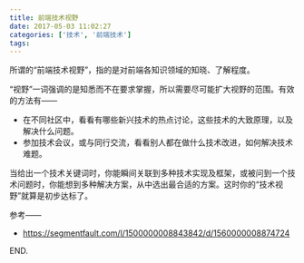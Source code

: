 ```yaml
---
title: 前端技术视野
date: 2017-05-03 11:02:27
categories: ['技术', '前端技术']
tags:
---
```


所谓的“前端技术视野”，指的是对前端各知识领域的知晓、了解程度。

“视野”一词强调的是知悉而不在要求掌握，所以需要尽可能扩大视野的范围。有效的方法有——

- 在不同社区中，看看有哪些新兴技术的热点讨论，这些技术的大致原理，以及解决什么问题。
- 参加技术会议，或与同行交流，看看别人都在做什么技术改进，如何解决技术难题。

当给出一个技术关键词时，你能瞬间关联到多种技术实现及框架，或被问到一个技术问题时，你能想到多种解决方案，从中选出最合适的方案。这时你的“技术视野”就算是初步达标了。

参考——

- <https://segmentfault.com/l/1500000008843842/d/1560000008874724>

END.
